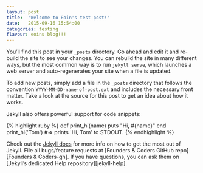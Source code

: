 ```yaml
---
layout: post
title:  "Welcome to Eoin's test post!"
date:   2015-09-16 15:54:00
categories: testing
flavour: eoins blog!!!
---
```

You’ll find this post in your `_posts` directory. Go ahead and edit it and re-build the site to see your changes. You can rebuild the site in many different ways, but the most common way is to run `jekyll serve`, which launches a web server and auto-regenerates your site when a file is updated.

To add new posts, simply add a file in the `_posts` directory that follows the convention `YYYY-MM-DD-name-of-post.ext` and includes the necessary front matter. Take a look at the source for this post to get an idea about how it works.

Jekyll also offers powerful support for code snippets:

{% highlight ruby %}
def print_hi(name)
  puts "Hi, #{name}"
end
print_hi('Tom')
#=> prints 'Hi, Tom' to STDOUT.
{% endhighlight %}

Check out the [Jekyll docs][Founders & Coders] for more info on how to get the most out of Jekyll. File all bugs/feature requests at [Founders & Coders GitHub repo][Founders & Coders-gh]. If you have questions, you can ask them on [Jekyll’s dedicated Help repository][jekyll-help].

[Founders & Coders]:      http://www.foundersandcoders.com/
[Founders % Coders-gh]:   https://github.com/foundersandcoders
